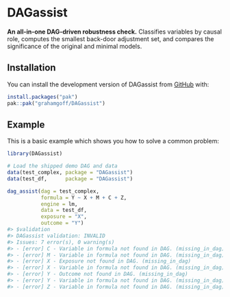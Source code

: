 
<!-- README.md is generated from README.Rmd. Please edit that file -->

# DAGassist

<!-- badges: start -->
<!-- badges: end -->

**An all-in-one DAG-driven robustness check.** Classifies variables by
causal role, computes the smallest back-door adjustment set, and
compares the significance of the original and minimal models.

## Installation

You can install the development version of DAGassist from
[GitHub](https://github.com/) with:

``` r
install.packages("pak")
pak::pak("grahamgoff/DAGassist")
```

## Example

This is a basic example which shows you how to solve a common problem:

``` r
library(DAGassist) 

# Load the shipped demo DAG and data
data(test_complex, package = "DAGassist")
data(test_df,      package = "DAGassist")

dag_assist(dag = test_complex, 
           formula = Y ~ X + M + C + Z,
           engine = lm,
           data = test_df, 
           exposure = "X",
           outcome = "Y")
#> $validation
#> DAGassist validation: INVALID
#> Issues: 7 error(s), 0 warning(s)
#> - [error] C - Variable in formula not found in DAG. (missing_in_dag) 
#> - [error] M - Variable in formula not found in DAG. (missing_in_dag) 
#> - [error] X - Exposure not found in DAG. (missing_in_dag) 
#> - [error] X - Variable in formula not found in DAG. (missing_in_dag) 
#> - [error] Y - Outcome not found in DAG. (missing_in_dag) 
#> - [error] Y - Variable in formula not found in DAG. (missing_in_dag) 
#> - [error] Z - Variable in formula not found in DAG. (missing_in_dag)
```
